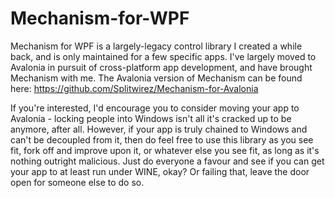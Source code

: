 # Mechanism-for-WPF
Mechanism for WPF is a largely-legacy control library I created a while back, and is only maintained for a few specific apps. I've largely moved to Avalonia in pursuit of cross-platform app development, and have brought Mechanism with me. The Avalonia version of Mechanism can be found here: https://github.com/Splitwirez/Mechanism-for-Avalonia

If you're interested, I'd encourage you to consider moving your app to Avalonia - locking people into Windows isn't all it's cracked up to be anymore, after all. However, if your app is truly chained to Windows and can't be decoupled from it, then do feel free to use this library as you see fit, fork off and improve upon it, or whatever else you see fit, as long as it's nothing outright malicious. Just do everyone a favour and see if you can get your app to at least run under WINE, okay? Or failing that, leave the door open for someone else to do so.
